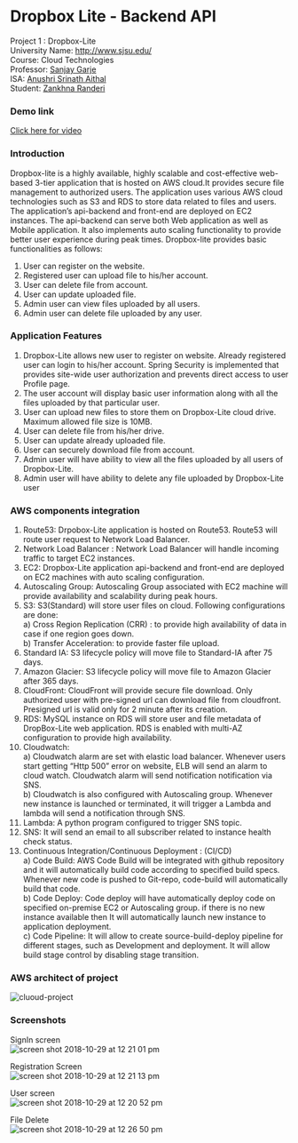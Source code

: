 # Dropbox Lite - Backend API

Project 1 : Dropbox-Lite  
University Name: http://www.sjsu.edu/  
Course: Cloud Technologies  
Professor: [Sanjay Garje](https://www.linkedin.com/in/sanjaygarje/)  
ISA: [Anushri Srinath Aithal](https://www.linkedin.com/in/anushri-aithal/)  
Student: [Zankhna Randeri](https://www.linkedin.com/in/zankhna-randeri/)  

### Demo link  
[Click here for video](https://drive.google.com/open?id=1VcfirhI-T8-Lg-e8QjoeVo42b7fbHK1n)

### Introduction

Dropbox-lite is a highly available, highly scalable and cost-effective web-based 3-tier application that is hosted on AWS cloud.It provides secure file management to authorized users. The application uses various AWS cloud technologies  such as S3 and RDS to store data related to files and users. The application’s api-backend and front-end are deployed on EC2 instances.  The api-backend can serve both Web application as well as Mobile application. It also implements auto scaling functionality to provide better user experience during peak times. Dropbox-lite provides basic functionalities as follows:  
1) User can register on the website.  
2) Registered user can upload file to his/her account.  
3) User can delete file from account.  
4) User can update uploaded file.  
5) Admin user can view files uploaded by all users.  
6) Admin user can delete file uploaded by any user.  

### Application Features  
1) Dropbox-Lite allows new user to register on website. Already registered user can login to his/her account. Spring Security is implemented that provides site-wide user authorization and prevents direct access to user Profile page.  
2) The user account will display basic user information along with all the files uploaded by that particular user.  
3) User can upload new files to store them on Dropbox-Lite cloud drive. Maximum allowed file size is 10MB.  
4) User can delete file from his/her drive.  
5) User can update already uploaded file.  
6) User can securely download file from account.  
7) Admin user will have ability to view all the files uploaded by all users of Dropbox-Lite.  
8) Admin user will have ability to delete any file uploaded by Dropbox-Lite user

### AWS components integration  
1) Route53: Drpobox-Lite application is hosted on Route53. Route53 will route user request to Network Load Balancer.  
2) Network Load Balancer : Network Load Balancer will handle incoming traffic to target EC2 instances.  
3) EC2: Dropbox-Lite application api-backend and front-end are deployed on EC2 machines with auto scaling configuration.  
4) Autoscaling Group: Autoscaling Group associated with EC2 machine will provide availability and scalability during peak hours.  
5) S3: S3(Standard) will store user files on cloud. Following configurations are done:  
  a) Cross Region Replication (CRR) : to provide high availability of data in case if one region goes down.  
  b) Transfer Acceleration: to  provide faster file upload.  
6) Standard IA: S3 lifecycle policy will move file to Standard-IA after 75 days.  
7) Amazon Glacier: S3 lifecycle policy will move file to Amazon Glacier after 365 days.  
8) CloudFront: CloudFront will provide secure file download. Only authorized user with pre-signed url can download file from cloudfront. Presigned url is valid only for 2 minute after its creation.  
9) RDS: MySQL instance on RDS will store user and file metadata of DropBox-Lite web application. RDS is enabled with multi-AZ configuration to provide high availability.  
10) Cloudwatch:  
  a) Cloudwatch alarm are set with elastic load balancer. Whenever users start getting “Http 500” error on website, ELB will send an alarm to cloud watch. Cloudwatch alarm will send notification notification via SNS.  
  b) Cloudwatch is also configured with Autoscaling group. Whenever new instance is launched or terminated, it will trigger a Lambda and lambda will send a notification through SNS.  
11) Lambda: A python program configured to trigger SNS topic.  
12) SNS: It will send an email to all subscriber related to instance health check status.  
13) Continuous Integration/Continuous Deployment : (CI/CD)  
  a) Code Build: AWS Code Build will be integrated with github repository and it will automatically build code according to specified build specs. Whenever new code is pushed to Git-repo, code-build will automatically build that code.  
  b) Code Deploy: Code deploy will have automatically deploy code on specified on-premise EC2 or Autoscaling group. if there is no new instance available then It will automatically launch new instance to application deployment.  
  c) Code Pipeline: It will allow to create source-build-deploy pipeline for different stages, such as Development and deployment. It will allow build stage control by disabling stage transition.  

### AWS architect of project  

![cluoud-project](https://user-images.githubusercontent.com/42704669/47683787-e3971080-db8d-11e8-9756-e9dad5667a6a.png)  

### Screenshots  

SignIn screen  
![screen shot 2018-10-29 at 12 21 01 pm](https://user-images.githubusercontent.com/42704669/47683860-23f68e80-db8e-11e8-8628-a0c2ee2f7234.png)

Registration Screen  
![screen shot 2018-10-29 at 12 21 13 pm](https://user-images.githubusercontent.com/42704669/47683867-28bb4280-db8e-11e8-9031-21b41e68b8c8.png)

User screen  
![screen shot 2018-10-29 at 12 20 52 pm](https://user-images.githubusercontent.com/42704669/47683857-1e994400-db8e-11e8-831a-60573a0f1bc4.png)

File Delete  
![screen shot 2018-10-29 at 12 26 50 pm](https://user-images.githubusercontent.com/42704669/47683876-3244aa80-db8e-11e8-8cb3-1344b39c3384.png)  
